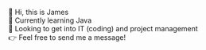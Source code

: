 👋 Hi, this is James  
📖 Currently learning Java  
👀 Looking to get into IT (coding) and project management  
👉 Feel free to send me a message!  
